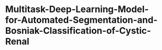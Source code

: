 # Multitask-Deep-Learning-Model-for-Automated-Segmentation-and-Bosniak-Classification-of-Cystic-Renal